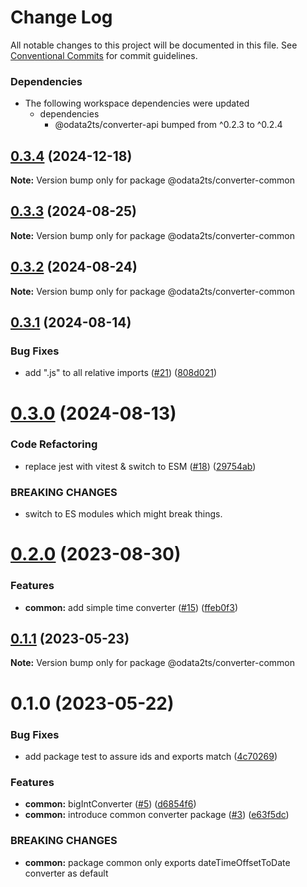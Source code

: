 # Change Log

All notable changes to this project will be documented in this file.
See [Conventional Commits](https://conventionalcommits.org) for commit guidelines.

### Dependencies

* The following workspace dependencies were updated
  * dependencies
    * @odata2ts/converter-api bumped from ^0.2.3 to ^0.2.4

## [0.3.4](https://github.com/odata2ts/converter/compare/@odata2ts/converter-common@0.3.3...@odata2ts/converter-common@0.3.4) (2024-12-18)

**Note:** Version bump only for package @odata2ts/converter-common






## [0.3.3](https://github.com/odata2ts/converter/compare/@odata2ts/converter-common@0.3.2...@odata2ts/converter-common@0.3.3) (2024-08-25)

**Note:** Version bump only for package @odata2ts/converter-common





## [0.3.2](https://github.com/odata2ts/converter/compare/@odata2ts/converter-common@0.3.1...@odata2ts/converter-common@0.3.2) (2024-08-24)

**Note:** Version bump only for package @odata2ts/converter-common





## [0.3.1](https://github.com/odata2ts/converter/compare/@odata2ts/converter-common@0.3.0...@odata2ts/converter-common@0.3.1) (2024-08-14)


### Bug Fixes

* add ".js" to all relative imports ([#21](https://github.com/odata2ts/converter/issues/21)) ([808d021](https://github.com/odata2ts/converter/commit/808d0217edf9b8b90062e412ddc8e956c865c01b))





# [0.3.0](https://github.com/odata2ts/converter/compare/@odata2ts/converter-common@0.2.0...@odata2ts/converter-common@0.3.0) (2024-08-13)


### Code Refactoring

* replace jest with vitest & switch to ESM ([#18](https://github.com/odata2ts/converter/issues/18)) ([29754ab](https://github.com/odata2ts/converter/commit/29754abec8617cfe45f647ffbf91e92586b79ee9))


### BREAKING CHANGES

* switch to ES modules which might break things.






# [0.2.0](https://github.com/odata2ts/converter/compare/@odata2ts/converter-common@0.1.1...@odata2ts/converter-common@0.2.0) (2023-08-30)


### Features

* **common:** add simple time converter ([#15](https://github.com/odata2ts/converter/issues/15)) ([ffeb0f3](https://github.com/odata2ts/converter/commit/ffeb0f3294e39560fcec0b56bd1ca4edbfa8112d))






## [0.1.1](https://github.com/odata2ts/converter/compare/@odata2ts/converter-common@0.1.0...@odata2ts/converter-common@0.1.1) (2023-05-23)

**Note:** Version bump only for package @odata2ts/converter-common





# 0.1.0 (2023-05-22)


### Bug Fixes

* add package test to assure ids and exports match ([4c70269](https://github.com/odata2ts/converter/commit/4c702692ec1c5f56ec4957822dc95989a08b3d78))


### Features

* **common:** bigIntConverter ([#5](https://github.com/odata2ts/converter/issues/5)) ([d6854f6](https://github.com/odata2ts/converter/commit/d6854f6c1081fd0f2ad60e6f7f53e7b9c0bdeec3))
* **common:** introduce common converter package ([#3](https://github.com/odata2ts/converter/issues/3)) ([e63f5dc](https://github.com/odata2ts/converter/commit/e63f5dc0d6cdb1399d275912f039927b0fe7ed7b))


### BREAKING CHANGES

* **common:** package common only exports dateTimeOffsetToDate converter as default
